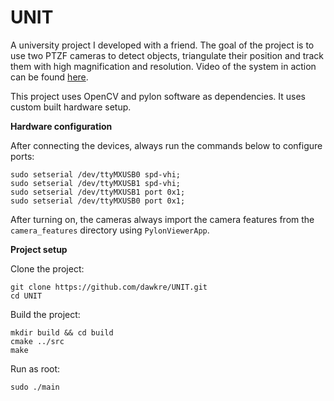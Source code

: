 # UNIT

A university project I developed with a friend. The goal of the project is to use two PTZF cameras to detect objects, triangulate their position and track them with high magnification and resolution. Video of the system in action can be found [here](https://youtu.be/GDLeBDEoyKg).

This project uses OpenCV and pylon software as dependencies. It uses custom built hardware setup.

**Hardware configuration**

After connecting the devices, always run the commands below to configure ports:
```
sudo setserial /dev/ttyMXUSB0 spd-vhi;
sudo setserial /dev/ttyMXUSB1 spd-vhi;
sudo setserial /dev/ttyMXUSB1 port 0x1;
sudo setserial /dev/ttyMXUSB0 port 0x1;
```

After turning on, the cameras always import the camera features
from the `camera_features` directory using `PylonViewerApp`.

**Project setup**

Clone the project:

```
git clone https://github.com/dawkre/UNIT.git
cd UNIT
```

Build the project:

```
mkdir build && cd build
cmake ../src
make
```

Run as root:

`sudo ./main`
